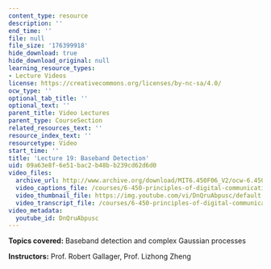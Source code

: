 ```yaml
---
content_type: resource
description: ''
end_time: ''
file: null
file_size: '176399918'
hide_download: true
hide_download_original: null
learning_resource_types:
- Lecture Videos
license: https://creativecommons.org/licenses/by-nc-sa/4.0/
ocw_type: ''
optional_tab_title: ''
optional_text: ''
parent_title: Video Lectures
parent_type: CourseSection
related_resources_text: ''
resource_index_text: ''
resourcetype: Video
start_time: ''
title: 'Lecture 19: Baseband Detection'
uid: 09a63e8f-6e51-bac2-b48b-b239cd62d6d0
video_files:
  archive_url: http://www.archive.org/download/MIT6.450F06_V2/ocw-6.450-f06-2003-11-24_300k.mp4
  video_captions_file: /courses/6-450-principles-of-digital-communications-i-fall-2006/f4adede8ffd55d89afdaa209fc28beb9_DnQruAbpusc.vtt
  video_thumbnail_file: https://img.youtube.com/vi/DnQruAbpusc/default.jpg
  video_transcript_file: /courses/6-450-principles-of-digital-communications-i-fall-2006/a290948d6524ba59832c440efc0e51da_DnQruAbpusc.pdf
video_metadata:
  youtube_id: DnQruAbpusc
---
```


**Topics covered:** Baseband detection and complex Gaussian processes

**Instructors:** Prof. Robert Gallager, Prof. Lizhong Zheng


